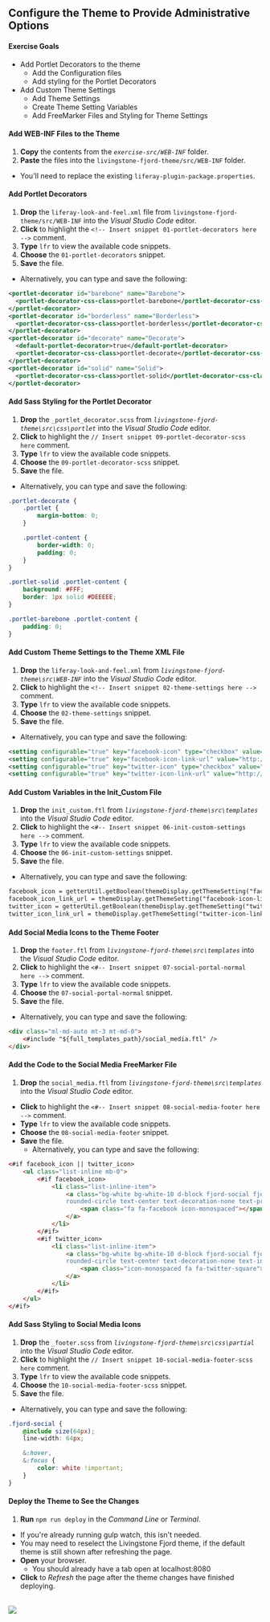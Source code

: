## Configure the Theme to Provide Administrative Options

<div class="ahead">

#### Exercise Goals

* Add Portlet Decorators to the theme
  * Add the Configuration files
  * Add styling for the Portlet Decorators
* Add Custom Theme Settings
  * Add Theme Settings
  * Create Theme Setting Variables
  * Add FreeMarker Files and Styling for Theme Settings

</div>

#### Add WEB-INF Files to the Theme
1. **Copy** the contents from the _`exercise-src/WEB-INF`_ folder.  
2. **Paste** the files into the `livingstone-fjord-theme/src/WEB-INF` folder.
  * You'll need to replace the existing `liferay-plugin-package.properties`.

#### Add Portlet Decorators
1. **Drop** the `liferay-look-and-feel.xml` file from `livingstone-fjord-theme/src/WEB-INF` into the _Visual Studio Code_ editor.
2. **Click** to highlight the `<!-- Insert snippet 01-portlet-decorators here -->` comment.
3. **Type** `lfr` to view the available code snippets.
4. **Choose** the `01-portlet-decorators` snippet.
5. **Save** the file.
  * Alternatively, you can type and save the following:

```XML
<portlet-decorator id="barebone" name="Barebone">
  <portlet-decorator-css-class>portlet-barebone</portlet-decorator-css-class>
</portlet-decorator>
<portlet-decorator id="borderless" name="Borderless">
  <portlet-decorator-css-class>portlet-borderless</portlet-decorator-css-class>
</portlet-decorator>
<portlet-decorator id="decorate" name="Decorate">
  <default-portlet-decorator>true</default-portlet-decorator>
  <portlet-decorator-css-class>portlet-decorate</portlet-decorator-css-class>
</portlet-decorator>
<portlet-decorator id="solid" name="Solid">
  <portlet-decorator-css-class>portlet-solid</portlet-decorator-css-class>
</portlet-decorator>
```

#### Add Sass Styling for the Portlet Decorator
1. **Drop** the `_portlet_decorator.scss` from _`livingstone-fjord-theme\src\css\portlet`_ into the _Visual Studio Code_ editor.
2. **Click** to highlight the `// Insert snippet 09-portlet-decorator-scss here` comment.
3. **Type** `lfr` to view the available code snippets.
4. **Choose** the `09-portlet-decorator-scss` snippet.
5. **Save** the file.   
  * Alternatively, you can type and save the following:

```SCSS
.portlet-decorate {
    .portlet {
        margin-bottom: 0;
    }

    .portlet-content {
        border-width: 0;
        padding: 0;
    }
}

.portlet-solid .portlet-content {
    background: #FFF;
    border: 1px solid #DEEEEE;
}

.portlet-barebone .portlet-content {
    padding: 0;
}
```

#### Add Custom Theme Settings to the Theme XML File
1. **Drop** the `liferay-look-and-feel.xml` from _`livingstone-fjord-theme\src\WEB-INF`_ into the _Visual Studio Code_ editor.
2. **Click** to highlight the `<!-- Insert snippet 02-theme-settings here -->` comment.
3. **Type** `lfr` to view the available code snippets.
4. **Choose** the `02-theme-settings` snippet.
5. **Save** the file.   
  * Alternatively, you can type and save the following:

```XML
<setting configurable="true" key="facebook-icon" type="checkbox" value="true" />
<setting configurable="true" key="facebook-icon-link-url" value="http://www.facebook.com" />
<setting configurable="true" key="twitter-icon" type="checkbox" value="true" />
<setting configurable="true" key="twitter-icon-link-url" value="http://www.twitter.com" />
```

#### Add Custom Variables in the Init_Custom File
1. **Drop** the `init_custom.ftl` from _`livingstone-fjord-theme\src\templates`_ into the _Visual Studio Code_ editor.
2. **Click** to highlight the `<#-- Insert snippet 06-init-custom-settings here -->` comment.
3. **Type** `lfr` to view the available code snippets.
4. **Choose** the `06-init-custom-settings` snippet.
5. **Save** the file.
  * Alternatively, you can type and save the following:

```html
facebook_icon = getterUtil.getBoolean(themeDisplay.getThemeSetting("facebook-icon"))
facebook_icon_link_url = themeDisplay.getThemeSetting("facebook-icon-link-url")
twitter_icon = getterUtil.getBoolean(themeDisplay.getThemeSetting("twitter-icon"))
twitter_icon_link_url = themeDisplay.getThemeSetting("twitter-icon-link-url")
```

#### Add Social Media Icons to the Theme Footer
1. **Drop** the `footer.ftl` from _`livingstone-fjord-theme\src\templates`_ into the _Visual Studio Code_ editor.
2. **Click** to highlight the `<#-- Insert snippet 07-social-portal-normal here -->` comment.
3. **Type** `lfr` to view the available code snippets.
4. **Choose** the `07-social-portal-normal` snippet.
5. **Save** the file.
  * Alternatively, you can type and save the following:

```html
<div class="ml-md-auto mt-3 mt-md-0">
    <#include "${full_templates_path}/social_media.ftl" />
</div>
```

#### Add the Code to the Social Media FreeMarker File
1. **Drop** the `social_media.ftl` from _`livingstone-fjord-theme\src\templates`_ into the _Visual Studio Code_ editor.
* **Click** to highlight the `<#-- Insert snippet 08-social-media-footer here -->` comment.
* **Type** `lfr` to view the available code snippets.
* **Choose** the `08-social-media-footer` snippet.
* **Save** the file.
  * Alternatively, you can type and save the following:

```html
<#if facebook_icon || twitter_icon>
    <ul class="list-inline mb-0">
        <#if facebook_icon>
            <li class="list-inline-item">
                <a class="bg-white bg-white-10 d-block fjord-social fjord-text-primary
                rounded-circle text-center text-decoration-none text-primary" href="${facebook_icon_link_url}" rel="external" target="_blank" title="Go to our Facebook (in new window)">
                    <span class="fa fa-facebook icon-monospaced"></span>
                </a>
            </li>
        </#if>
        <#if twitter_icon>
            <li class="list-inline-item">
                <a class="bg-white bg-white-10 d-block fjord-social fjord-text-info
                rounded-circle text-center text-decoration-none text-info" href="${twitter_icon_link_url}" rel="external" target="_blank" title="Go to our Twitter (in new window)">
                    <span class="icon-monospaced fa fa-twitter-square"></span>
                </a>
            </li>
        </#if>
    </ul>
</#if>
```

<div class="page"></div>

#### Add Sass Styling to Social Media Icons
1. **Drop** the `_footer.scss` from _`livingstone-fjord-theme\src\css\partial`_ into the _Visual Studio Code_ editor.
2. **Click** to highlight the `// Insert snippet 10-social-media-footer-scss here` comment.
3. **Type** `lfr` to view the available code snippets.
4. **Choose** the `10-social-media-footer-scss` snippet.
5. **Save** the file.
  * Alternatively, you can type and save the following:

```SCSS
.fjord-social {
    @include size(64px);
    line-width: 64px;

    &:hover,
    &:focus {
        color: white !important;
    }
}
```

#### Deploy the Theme to See the Changes
1. **Run** `npm run deploy` in the _Command Line_ or _Terminal_.
  * If you're already running gulp watch, this isn't needed.
  * You may need to reselect the Livingstone Fjord theme, if the default theme is still shown after refreshing the page.
* **Open** your browser.
  * You should already have a tab open at localhost:8080
* **Click** to _Refresh_ the page after the theme changes have finished deploying.

<br />

<img src="images/theme_settings_complete.png" style="max-width:100%;">
